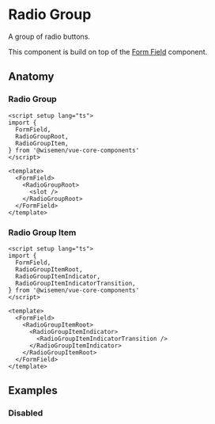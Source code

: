 # Radio Group

A group of radio buttons.

This component is build on top of the [Form Field](/packages/components-next/components/form-field/form-field.html) component.

<ComponentPreview name="radio-group/examples/main" />

## Anatomy

### Radio Group

```vue
<script setup lang="ts">
import {
  FormField,
  RadioGroupRoot,
  RadioGroupItem,
} from '@wisemen/vue-core-components'
</script>

<template>
  <FormField>
    <RadioGroupRoot>
      <slot />
    </RadioGroupRoot>
  </FormField>
</template>
```

### Radio Group Item

```vue
<script setup lang="ts">
import {
  FormField,
  RadioGroupItemRoot,
  RadioGroupItemIndicator,
  RadioGroupItemIndicatorTransition,
} from '@wisemen/vue-core-components'
</script>

<template>
  <FormField>
    <RadioGroupItemRoot>
      <RadioGroupItemIndicator>
        <RadioGroupItemIndicatorTransition />
      </RadioGroupItemIndicator>
    </RadioGroupItemRoot>
  </FormField>
</template>
```

## Examples

### Disabled

<ComponentPreview name="radio-group/examples/disabled" />

<!-- @include: ./radio-group-meta.md -->